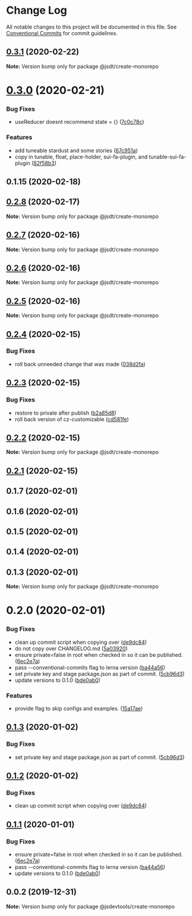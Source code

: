 # Change Log

All notable changes to this project will be documented in this file.
See [Conventional Commits](https://conventionalcommits.org) for commit guidelines.

## [0.3.1](https://github.com/jsdevtools/jsdevtools/compare/@jsdt/create-monorepo@0.3.0...@jsdt/create-monorepo@0.3.1) (2020-02-22)

**Note:** Version bump only for package @jsdt/create-monorepo





# [0.3.0](https://github.com/jsdevtools/jsdevtools/compare/@jsdt/create-monorepo@0.2.8...@jsdt/create-monorepo@0.3.0) (2020-02-21)


### Bug Fixes

* useReducer doesnt recommend state = {} ([7c0c78c](https://github.com/jsdevtools/jsdevtools/commit/7c0c78cd8a285824872a17c562e486ac886f5104))


### Features

* add tuneable stardust and some stories ([67c951a](https://github.com/jsdevtools/jsdevtools/commit/67c951a0a2ee5e818a1cce8252cf94a28aaa40ca))
* copy in tunable, float, place-holder, sui-fa-plugin, and tunable-sui-fa-plugin ([82f58b3](https://github.com/jsdevtools/jsdevtools/commit/82f58b3c12b87a845e6550180aaf8ea6cc697dcb))



## 0.1.15 (2020-02-18)





## [0.2.8](https://github.com/jsdevtools/jsdevtools/compare/@jsdt/create-monorepo@0.2.7...@jsdt/create-monorepo@0.2.8) (2020-02-17)

**Note:** Version bump only for package @jsdt/create-monorepo





## [0.2.7](https://github.com/jsdevtools/jsdevtools/compare/@jsdt/create-monorepo@0.2.6...@jsdt/create-monorepo@0.2.7) (2020-02-16)

**Note:** Version bump only for package @jsdt/create-monorepo





## [0.2.6](https://github.com/jsdevtools/jsdevtools/compare/@jsdt/create-monorepo@0.2.5...@jsdt/create-monorepo@0.2.6) (2020-02-16)

**Note:** Version bump only for package @jsdt/create-monorepo





## [0.2.5](https://github.com/jsdevtools/jsdevtools/compare/@jsdt/create-monorepo@0.2.4...@jsdt/create-monorepo@0.2.5) (2020-02-16)

**Note:** Version bump only for package @jsdt/create-monorepo





## [0.2.4](https://github.com/jsdevtools/monorepo-template/compare/@jsdt/create-monorepo@0.2.3...@jsdt/create-monorepo@0.2.4) (2020-02-15)


### Bug Fixes

* roll back unneeded change that was made ([038d2fa](https://github.com/jsdevtools/monorepo-template/commit/038d2fa825098663ee7017d2b90458b55133a5d3))





## [0.2.3](https://github.com/jsdevtools/monorepo-template/compare/@jsdt/create-monorepo@0.2.2...@jsdt/create-monorepo@0.2.3) (2020-02-15)


### Bug Fixes

* restore to private after publish ([b2a85d8](https://github.com/jsdevtools/monorepo-template/commit/b2a85d83ff97590cfbee0e3a3aa2757b8a9ab876))
* roll back version of cz-customizable ([cd581fe](https://github.com/jsdevtools/monorepo-template/commit/cd581fe24fff209fbdde0ee5c5eff0af9c2fef56))





## [0.2.2](https://github.com/jsdevtools/monorepo-template/compare/@jsdt/create-monorepo@0.2.1...@jsdt/create-monorepo@0.2.2) (2020-02-15)

**Note:** Version bump only for package @jsdt/create-monorepo





## [0.2.1](https://github.com/jsdevtools/monorepo-template/compare/@jsdt/create-monorepo@0.2.0...@jsdt/create-monorepo@0.2.1) (2020-02-15)



## 0.1.7 (2020-02-01)



## 0.1.6 (2020-02-01)



## 0.1.5 (2020-02-01)



## 0.1.4 (2020-02-01)



## 0.1.3 (2020-02-01)

**Note:** Version bump only for package @jsdt/create-monorepo





# 0.2.0 (2020-02-01)


### Bug Fixes

* clean up commit script when copying over ([de9dc84](https://github.com/jsdevtools/monorepo-template/commit/de9dc84))
* do not copy over CHANGELOG.md ([5a03920](https://github.com/jsdevtools/monorepo-template/commit/5a03920))
* ensure private=false in root when checked in so it can be published. ([6ec2e7a](https://github.com/jsdevtools/monorepo-template/commit/6ec2e7a))
* pass --conventional-commits flag to lerna version ([ba44a56](https://github.com/jsdevtools/monorepo-template/commit/ba44a56))
* set private key and stage package.json as part of commit. ([5cb96d3](https://github.com/jsdevtools/monorepo-template/commit/5cb96d3))
* update versions to 0.1.0 ([bde0ab0](https://github.com/jsdevtools/monorepo-template/commit/bde0ab0))


### Features

* provide flag to skip configs and examples. ([15a17ae](https://github.com/jsdevtools/monorepo-template/commit/15a17ae))





## [0.1.3](https://github.com/jsdevtools/monorepo-template/compare/@jsdevtools/create-monorepo@0.1.2...@jsdevtools/create-monorepo@0.1.3) (2020-01-02)


### Bug Fixes

* set private key and stage package.json as part of commit. ([5cb96d3](https://github.com/jsdevtools/monorepo-template/commit/5cb96d3acabe020164d1ffba52267829fd1e22fa))





## [0.1.2](https://github.com/jsdevtools/monorepo-template/compare/@jsdevtools/create-monorepo@0.1.1...@jsdevtools/create-monorepo@0.1.2) (2020-01-02)


### Bug Fixes

* clean up commit script when copying over ([de9dc84](https://github.com/jsdevtools/monorepo-template/commit/de9dc84e7c8ad34aa7d2c5b99ee639c6c689a393))





## [0.1.1](https://github.com/jsdevtools/monorepo-template/compare/@jsdevtools/create-monorepo@0.0.2...@jsdevtools/create-monorepo@0.1.1) (2020-01-01)


### Bug Fixes

* ensure private=false in root when checked in so it can be published. ([6ec2e7a](https://github.com/jsdevtools/monorepo-template/commit/6ec2e7a4ddd45c1d98787a6cd9190a43b53d0342))
* pass --conventional-commits flag to lerna version ([ba44a56](https://github.com/jsdevtools/monorepo-template/commit/ba44a56c18f54d984cca2b96bc3737e0bf5bf406))
* update versions to 0.1.0 ([bde0ab0](https://github.com/jsdevtools/monorepo-template/commit/bde0ab0b8db2f88f37202a18670c7b86efc40453))





## 0.0.2 (2019-12-31)

**Note:** Version bump only for package @jsdevtools/create-monorepo
